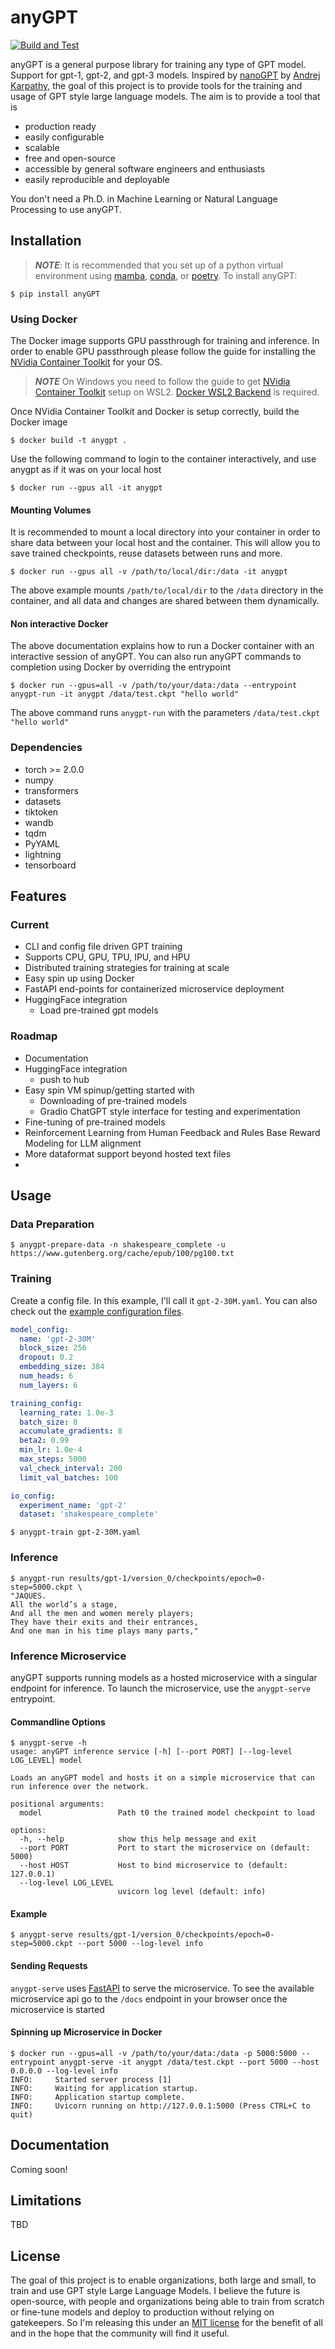 # anyGPT

[![Build and Test](https://github.com/miguelalonsojr/anyGPT/actions/workflows/test.yaml/badge.svg)](https://github.com/miguelalonsojr/anyGPT/actions/workflows/test.yaml)

anyGPT is a general purpose library for training any type of GPT model. Support for gpt-1, gpt-2, and gpt-3 models.
Inspired by [nanoGPT](https://github.com/karpathy/nanoGPT) by [Andrej Karpathy](https://github.com/karpathy), the goal
of this project is to provide tools for the training and usage of GPT style large language models. The aim is to provide
a tool that is

* production ready
* easily configurable
* scalable
* free and open-source
* accessible by general software engineers and enthusiasts
* easily reproducible and deployable

You don't need a Ph.D. in Machine Learning or Natural Language Processing to use anyGPT.

## Installation

>**_NOTE_**: It is recommended that you set up of a python virtual environment
using [mamba](https://mamba.readthedocs.io/en/latest/), [conda](https://docs.conda.io/en/latest/),
or [poetry](https://python-poetry.org/).
To install anyGPT:

```shell
$ pip install anyGPT
```

### Using Docker

The Docker image supports GPU passthrough for training and inference. In order to enable GPU
passthrough please follow the guide for installing the [NVidia Container Toolkit](https://docs.nvidia.com/datacenter/cloud-native/container-toolkit/install-guide.html) for your OS.

>**_NOTE_** On Windows you need to follow the guide to get [NVidia Container Toolkit](https://docs.nvidia.com/cuda/wsl-user-guide/index.html) setup on WSL2. [Docker WSL2 Backend](https://docs.docker.com/desktop/windows/wsl/) is required.

Once NVidia Container Toolkit and Docker is setup correctly, build the Docker image

```shell
$ docker build -t anygpt .
```

Use the following command to login to the container interactively, and use
anygpt as if it was on your local host

```shell
$ docker run --gpus all -it anygpt
```

#### Mounting Volumes

It is recommended to mount a local directory into your container in order to 
share data between your local host and the container. This will allow you to 
save trained checkpoints, reuse datasets between runs and more.

```shell
$ docker run --gpus all -v /path/to/local/dir:/data -it anygpt
```

The above example mounts `/path/to/local/dir` to the `/data` directory in the container, and all data and changes are shared between them dynamically.

#### Non interactive Docker

The above documentation explains how to run a Docker container with an interactive session of anyGPT. You can
also run anyGPT commands to completion using Docker by overriding the entrypoint

```shell
$ docker run --gpus=all -v /path/to/your/data:/data --entrypoint anygpt-run -it anygpt /data/test.ckpt "hello world"
```

The above command runs `anygpt-run` with the parameters `/data/test.ckpt "hello world"`

### Dependencies

* torch >= 2.0.0
* numpy
* transformers
* datasets
* tiktoken
* wandb
* tqdm
* PyYAML
* lightning
* tensorboard

## Features

### Current

* CLI and config file driven GPT training
* Supports CPU, GPU, TPU, IPU, and HPU
* Distributed training strategies for training at scale
* Easy spin up using Docker
* FastAPI end-points for containerized microservice deployment
* HuggingFace integration
    * Load pre-trained gpt models

### Roadmap

* Documentation
* HuggingFace integration
    * push to hub
* Easy spin VM spinup/getting started with
    * Downloading of pre-trained models
    * Gradio ChatGPT style interface for testing and experimentation
* Fine-tuning of pre-trained models
* Reinforcement Learning from Human Feedback and Rules Base Reward Modeling for LLM alignment
* More dataformat support beyond hosted text files
*

## Usage

### Data Preparation

```shell
$ anygpt-prepare-data -n shakespeare_complete -u https://www.gutenberg.org/cache/epub/100/pg100.txt
```

### Training

Create a config file. In this example, I'll call it `gpt-2-30M.yaml`. You can also check out the [example configuration files][example-configs].

```yaml title="gpt-2-30M.yaml"
model_config:
  name: 'gpt-2-30M'
  block_size: 256
  dropout: 0.2
  embedding_size: 384
  num_heads: 6
  num_layers: 6

training_config:
  learning_rate: 1.0e-3
  batch_size: 8
  accumulate_gradients: 8
  beta2: 0.99
  min_lr: 1.0e-4
  max_steps: 5000
  val_check_interval: 200
  limit_val_batches: 100

io_config:
  experiment_name: 'gpt-2'
  dataset: 'shakespeare_complete'
```

```shell
$ anygpt-train gpt-2-30M.yaml
```

### Inference

```shell
$ anygpt-run results/gpt-1/version_0/checkpoints/epoch=0-step=5000.ckpt \
"JAQUES.
All the world’s a stage,
And all the men and women merely players;
They have their exits and their entrances,
And one man in his time plays many parts,"
```

### Inference Microservice

anyGPT supports running models as a hosted microservice with a singular endpoint for inference.
To launch the microservice, use the `anygpt-serve` entrypoint.

#### Commandline Options

```shell
$ anygpt-serve -h
usage: anyGPT inference service [-h] [--port PORT] [--log-level LOG_LEVEL] model

Loads an anyGPT model and hosts it on a simple microservice that can run inference over the network.

positional arguments:
  model                 Path t0 the trained model checkpoint to load

options:
  -h, --help            show this help message and exit
  --port PORT           Port to start the microservice on (default: 5000)
  --host HOST           Host to bind microservice to (default: 127.0.0.1)
  --log-level LOG_LEVEL
                        uvicorn log level (default: info)
```

#### Example

```shell
$ anygpt-serve results/gpt-1/version_0/checkpoints/epoch=0-step=5000.ckpt --port 5000 --log-level info
```

#### Sending Requests

`anygpt-serve` uses [FastAPI](https://fastapi.tiangolo.com/lo/#interactive-api-docs) to serve the microservice.
To see the available microservice api go to the  `/docs` endpoint in your browser once the microservice is started

#### Spinning up Microservice in Docker

```shell
$ docker run --gpus=all -v /path/to/your/data:/data -p 5000:5000 --entrypoint anygpt-serve -it anygpt /data/test.ckpt --port 5000 --host 0.0.0.0 --log-level info
INFO:     Started server process [1]
INFO:     Waiting for application startup.
INFO:     Application startup complete.
INFO:     Uvicorn running on http://127.0.0.1:5000 (Press CTRL+C to quit)
```


## Documentation

Coming soon!

## Limitations

TBD

## License

The goal of this project is to enable organizations, both large and small, to train and use GPT style
Large Language Models. I believe the future is open-source, with people and organizations being able to
train from scratch or fine-tune models and deploy to production without relying on gatekeepers. So I'm releasing this
under an [MIT license](../LICENSE) for the benefit of all and in the hope that the community will find it useful.

[github_url]: https://github.com/miguelalonsojr/anyGPT/tree/main
[example-configs]: https://github.com/miguelalonsojr/anyGPT/tree/main/examples/config "Example configuration files."
